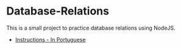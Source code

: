 # Database-Relations
This is a small project to practice database relations using NodeJS.

- [Instructions - In Portuguese](https://github.com/rocketseat-education/bootcamp-gostack-desafios/tree/master/desafio-database-relations)

